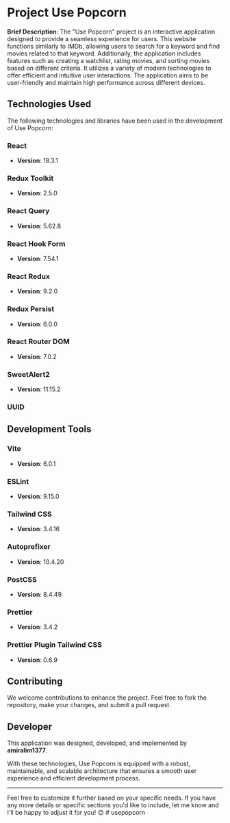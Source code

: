 # Project Use Popcorn

**Brief Description**:
The "Use Popcorn" project is an interactive application designed to provide a seamless experience for users. This website functions similarly to IMDb, allowing users to search for a keyword and find movies related to that keyword. Additionally, the application includes features such as creating a watchlist, rating movies, and sorting movies based on different criteria. It utilizes a variety of modern technologies to offer efficient and intuitive user interactions. The application aims to be user-friendly and maintain high performance across different devices.

## Technologies Used

The following technologies and libraries have been used in the development of Use Popcorn:

### React

- **Version**: 18.3.1

### Redux Toolkit

- **Version**: 2.5.0

### React Query

- **Version**: 5.62.8

### React Hook Form

- **Version**: 7.54.1

### React Redux

- **Version**: 9.2.0

### Redux Persist

- **Version**: 6.0.0

### React Router DOM

- **Version**: 7.0.2

### SweetAlert2

- **Version**: 11.15.2

### UUID

## Development Tools

### Vite

- **Version**: 6.0.1

### ESLint

- **Version**: 9.15.0

### Tailwind CSS

- **Version**: 3.4.16

### Autoprefixer

- **Version**: 10.4.20

### PostCSS

- **Version**: 8.4.49

### Prettier

- **Version**: 3.4.2

### Prettier Plugin Tailwind CSS

- **Version**: 0.6.9

## Contributing

We welcome contributions to enhance the project. Feel free to fork the repository, make your changes, and submit a pull request.

## Developer

This application was designed, developed, and implemented by **amiralim1377**.

With these technologies, Use Popcorn is equipped with a robust, maintainable, and scalable architecture that ensures a smooth user experience and efficient development process.

---

Feel free to customize it further based on your specific needs. If you have any more details or specific sections you'd like to include, let me know and I'll be happy to adjust it for you! 😊
#   u s e p o p c o r n  
 